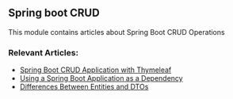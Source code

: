 ## Spring boot CRUD

This module contains articles about Spring Boot CRUD Operations

### Relevant Articles: 
- [Spring Boot CRUD Application with Thymeleaf](https://www.baeldung.com/spring-boot-crud-thymeleaf)
- [Using a Spring Boot Application as a Dependency](https://www.baeldung.com/spring-boot-dependency)
- [Differences Between Entities and DTOs](https://www.baeldung.com/java-entity-vs-dto)
